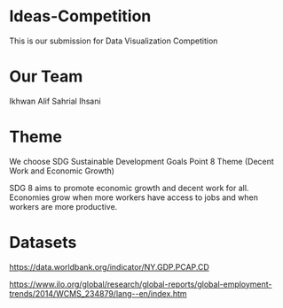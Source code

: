 # Ideas-Competition
This is our submission for Data Visualization Competition

# Our Team
Ikhwan Alif
Sahrial Ihsani

# Theme
We choose SDG Sustainable Development Goals Point 8 Theme (Decent Work and Economic Growth)

SDG 8 aims to promote economic growth and decent work for all. Economies grow when more workers have access to jobs and when workers are more productive.

# Datasets
https://data.worldbank.org/indicator/NY.GDP.PCAP.CD

https://www.ilo.org/global/research/global-reports/global-employment-trends/2014/WCMS_234879/lang--en/index.htm
